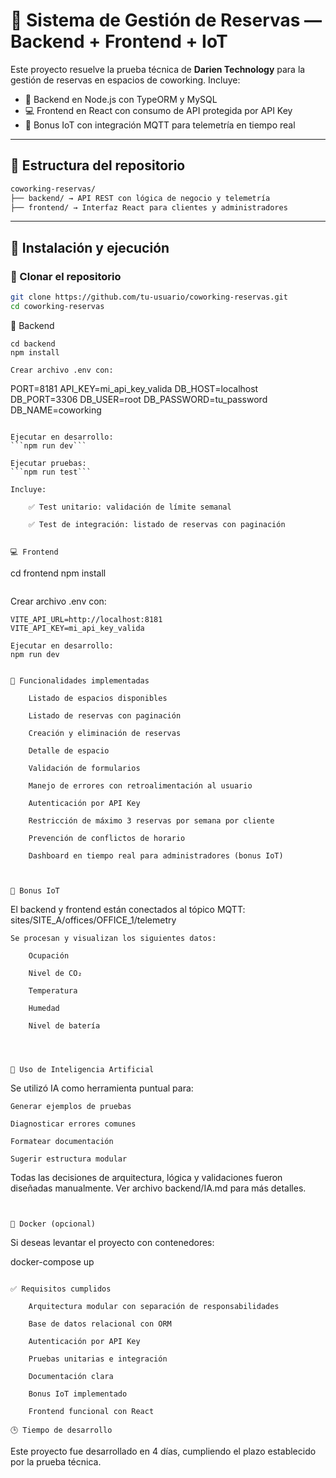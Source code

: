 # 🧭 Sistema de Gestión de Reservas — Backend + Frontend + IoT

Este proyecto resuelve la prueba técnica de **Darien Technology** para la gestión de reservas en espacios de coworking. Incluye:

- 📘 Backend en Node.js con TypeORM y MySQL  
- 💻 Frontend en React con consumo de API protegida por API Key  
- 📡 Bonus IoT con integración MQTT para telemetría en tiempo real  


---

## 📁 Estructura del repositorio

```markdown
coworking-reservas/ 
├── backend/ → API REST con lógica de negocio y telemetría 
├── frontend/ → Interfaz React para clientes y administradores
```

---

## 🚀 Instalación y ejecución

### 🔧 Clonar el repositorio

```bash
git clone https://github.com/tu-usuario/coworking-reservas.git
cd coworking-reservas
```

📘 Backend
```
cd backend
npm install
```

```
Crear archivo .env con:
```
PORT=8181
API_KEY=mi_api_key_valida
DB_HOST=localhost
DB_PORT=3306
DB_USER=root
DB_PASSWORD=tu_password
DB_NAME=coworking
```

Ejecutar en desarrollo:
```npm run dev```

Ejecutar pruebas:
```npm run test```

Incluye:

    ✅ Test unitario: validación de límite semanal

    ✅ Test de integración: listado de reservas con paginación


💻 Frontend
```
cd frontend
npm install
```

```
Crear archivo .env con:
```
VITE_API_URL=http://localhost:8181
VITE_API_KEY=mi_api_key_valida

Ejecutar en desarrollo:
npm run dev


🧩 Funcionalidades implementadas

    Listado de espacios disponibles

    Listado de reservas con paginación

    Creación y eliminación de reservas

    Detalle de espacio

    Validación de formularios

    Manejo de errores con retroalimentación al usuario

    Autenticación por API Key

    Restricción de máximo 3 reservas por semana por cliente

    Prevención de conflictos de horario

    Dashboard en tiempo real para administradores (bonus IoT)



📡 Bonus IoT
```
El backend y frontend están conectados al tópico MQTT:
sites/SITE_A/offices/OFFICE_1/telemetry
```
Se procesan y visualizan los siguientes datos:

    Ocupación

    Nivel de CO₂

    Temperatura

    Humedad

    Nivel de batería




🧠 Uso de Inteligencia Artificial
```
Se utilizó IA como herramienta puntual para:

    Generar ejemplos de pruebas

    Diagnosticar errores comunes

    Formatear documentación

    Sugerir estructura modular

Todas las decisiones de arquitectura, lógica y validaciones fueron diseñadas manualmente. Ver archivo backend/IA.md para más detalles.
```


🐳 Docker (opcional)
```

Si deseas levantar el proyecto con contenedores:

docker-compose up
```

✅ Requisitos cumplidos

    Arquitectura modular con separación de responsabilidades

    Base de datos relacional con ORM

    Autenticación por API Key

    Pruebas unitarias e integración

    Documentación clara

    Bonus IoT implementado

    Frontend funcional con React

🕒 Tiempo de desarrollo
```

Este proyecto fue desarrollado en 4 días, cumpliendo el plazo establecido por la prueba técnica.
``` 
